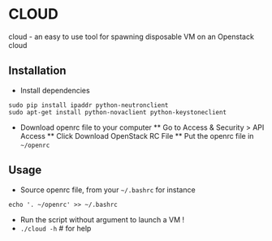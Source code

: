CLOUD
=====

cloud - an easy to use tool for spawning disposable VM on an Openstack cloud

Installation
------------

* Install dependencies

```
sudo pip install ipaddr python-neutronclient
sudo apt-get install python-novaclient python-keystoneclient
```

* Download openrc file to your computer
** Go to Access & Security > API Access
** Click Download OpenStack RC File
** Put the openrc file in ```~/openrc```

Usage
-----

* Source openrc file, from your ```~/.bashrc``` for instance

```
echo '. ~/openrc' >> ~/.bashrc
```

* Run the script without argument to launch a VM !
* ```./cloud -h``` # for help

